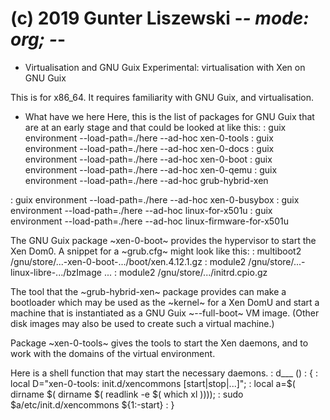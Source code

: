 # (c) 2019 Gunter Liszewski -*- mode: org; -*-
* Virtualisation and GNU Guix
 Experimental: virtualisation with  Xen on GNU Guix
 
 This is for x86_64.  It requires familiarity with GNU Guix, and virtualisation.

* What have we here
 Here, this is the list of packages for GNU Guix that are at an early stage and
that could be looked at like this:
: guix environment --load-path=./here --ad-hoc xen-0-tools
: guix environment --load-path=./here --ad-hoc xen-0-docs
: guix environment --load-path=./here --ad-hoc xen-0-boot
: guix environment --load-path=./here --ad-hoc xen-0-qemu
: guix environment --load-path=./here --ad-hoc grub-hybrid-xen

: guix environment --load-path=./here --ad-hoc xen-0-busybox
: guix environment --load-path=./here --ad-hoc linux-for-x501u
: guix environment --load-path=./here --ad-hoc linux-firmware-for-x501u

The GNU Guix package ~xen-0-boot~ provides the hypervisor to start the Xen Dom0.  A snippet for
a ~grub.cfg~ might look like this:
: multiboot2 /gnu/store/...-xen-0-boot-.../boot/xen.4.12.1.gz
: module2 /gnu/store/...-linux-libre-.../bzImage ...
: module2 /gnu/store/.../initrd.cpio.gz

The tool that the ~grub-hybrid-xen~ package provides can make a bootloader which may be used as the ~kernel~
for a Xen DomU and start a machine that is instantiated as a GNU Guix ~--full-boot~ VM image.  (Other
disk images may also be used to create such a virtual machine.)

Package ~xen-0-tools~ gives the tools to start the Xen daemons, and to work with the domains of 
the virtual environment.

Here is a shell function that may start the necessary daemons.
: d___ () 
: { 
:    local D="xen-0-tools: init.d/xencommons [start|stop|...]";
:    local a=$( dirname $( dirname $( readlink -e $( which xl ))));
:    sudo $a/etc/init.d/xencommons ${1:-start}
: }


